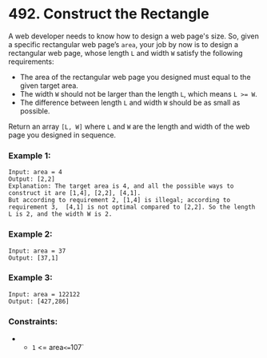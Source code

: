 # 492. Construct the Rectangle

A web developer needs to know how to design a web page's size. So, given a specific rectangular web page’s `area`, your job by now is to design a rectangular web page, whose length `L` and width `W` satisfy the following requirements:

- The area of the rectangular web page you designed must equal to the given target area.
- The width `W` should not be larger than the length `L`, which means `L >= W`.
- The difference between length `L` and width `W` should be as small as possible.

Return an array `[L, W]` where `L` and `W` are the length and width of the web page you designed in sequence.

### Example 1:

```
Input: area = 4
Output: [2,2]
Explanation: The target area is 4, and all the possible ways to construct it are [1,4], [2,2], [4,1].
But according to requirement 2, [1,4] is illegal; according to requirement 3,  [4,1] is not optimal compared to [2,2]. So the length L is 2, and the width W is 2.
```

### Example 2:

```
Input: area = 37
Output: [37,1]
```

### Example 3:

```
Input: area = 122122
Output: [427,286]
```

### Constraints:

- - `1` <= area` <= `107`
